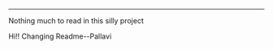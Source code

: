 ----------------------------
Nothing much to read in this silly project


Hi!! Changing Readme--Pallavi